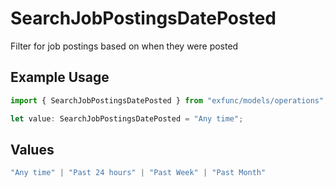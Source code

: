 # SearchJobPostingsDatePosted

Filter for job postings based on when they were posted

## Example Usage

```typescript
import { SearchJobPostingsDatePosted } from "exfunc/models/operations";

let value: SearchJobPostingsDatePosted = "Any time";
```

## Values

```typescript
"Any time" | "Past 24 hours" | "Past Week" | "Past Month"
```